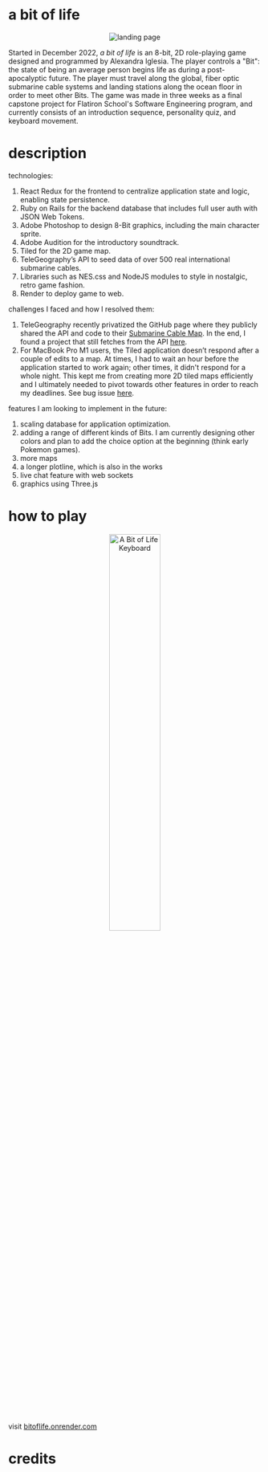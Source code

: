 # a bit of life

<p align="center">
  <img src="https://user-images.githubusercontent.com/111707308/224375136-8adb35b3-be08-45cd-aae4-fdb966adaaa3.gif" alt="landing page" />
</p>

<p>
Started in December 2022, <i> a bit of life </i> is an 8-bit, 2D role-playing game designed and programmed by Alexandra Iglesia. The player controls a "Bit": the state of being an average person begins life as during a post-apocalyptic future. The player must travel along the global, fiber optic submarine cable systems and landing stations along the ocean floor in order to meet other Bits. The game was made in three weeks as a final capstone project for Flatiron School's Software Engineering program, and currently consists of an introduction sequence, personality quiz, and keyboard movement.
</p>

# description
<p>
technologies:
<ol>
  <li>React Redux for the frontend to centralize application state and logic, enabling state persistence.</li>
  <li>Ruby on Rails for the backend database that includes full user auth with JSON Web Tokens.</li>
  <li>Adobe Photoshop to design 8-Bit graphics, including the main character sprite.</li>
  <li>Adobe Audition for the introductory soundtrack.</li>
  <li>Tiled for the 2D game map.</li>
  <li>TeleGeography’s API to seed data of over 500 real international submarine cables.</li>
  <li>Libraries such as NES.css and NodeJS modules to style in nostalgic, retro game fashion.</li>
  <li>Render to deploy game to web.</li>
</ol>

challenges I faced and how I resolved them:
<ol>
  <li>TeleGeography recently privatized the GitHub page where they publicly shared the API and code to their <a href="https://www.submarinecablemap.com/">Submarine Cable Map</a>. In the end, I found a project that still fetches from the API <a href="https://github.com/vasturiano/globe.gl/blob/master/example/submarine-cables/index.html">here</a>. </li>
  <li>For MacBook Pro M1 users, the Tiled application doesn’t respond after a couple of edits to a map. At times, I had to wait an hour before the application started to work again; other times, it didn't respond for a whole night. This kept me from creating more 2D tiled maps efficiently and I ultimately needed to pivot towards other features in order to reach my deadlines. See bug issue <a href="https://discourse.mapeditor.org/t/it-cant-wrok-well-on-apple-m1-pro-monterry/5814">here</a>.</li>

</ol>

features I am looking to implement in the future:
<ol>
  <li>scaling database for application optimization.</li>
  <li>adding a range of different kinds of Bits. I am currently designing other colors and plan to add the choice option at the beginning (think early Pokemon games).</li>
  <li>more maps</li>
  <li>a longer plotline, which is also in the works</li>
  <li>live chat feature with web sockets</li>
  <li>graphics using Three.js</li>
</ol>
</p>

# how to play

<p align="center">
<img alt="A Bit of Life Keyboard" src="https://user-images.githubusercontent.com/111707308/223498691-4861e17d-58df-42e0-be75-f3cb5b144405.gif" width="45%">
</p>

visit [bitoflife.onrender.com](https://abitoflife.onrender.com/)

# credits


